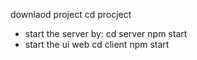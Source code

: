 downlaod project
cd procject
* start the server by:
cd server
npm start
* start the ui web 
cd client 
npm start
